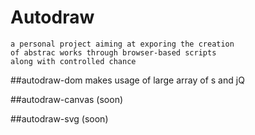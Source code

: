 # Autodraw
	a personal project aiming at exporing the creation
	of abstrac works through browser-based scripts
	along with controlled chance

##autodraw-dom
	makes usage of large array of <span>s and jQ

##autodraw-canvas
	(soon)

##autodraw-svg
	(soon)
